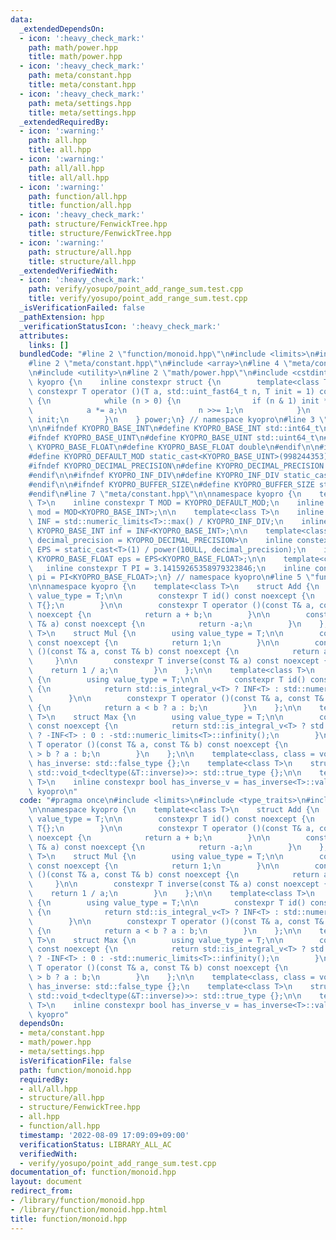 ```yaml
---
data:
  _extendedDependsOn:
  - icon: ':heavy_check_mark:'
    path: math/power.hpp
    title: math/power.hpp
  - icon: ':heavy_check_mark:'
    path: meta/constant.hpp
    title: meta/constant.hpp
  - icon: ':heavy_check_mark:'
    path: meta/settings.hpp
    title: meta/settings.hpp
  _extendedRequiredBy:
  - icon: ':warning:'
    path: all.hpp
    title: all.hpp
  - icon: ':warning:'
    path: all/all.hpp
    title: all/all.hpp
  - icon: ':warning:'
    path: function/all.hpp
    title: function/all.hpp
  - icon: ':heavy_check_mark:'
    path: structure/FenwickTree.hpp
    title: structure/FenwickTree.hpp
  - icon: ':warning:'
    path: structure/all.hpp
    title: structure/all.hpp
  _extendedVerifiedWith:
  - icon: ':heavy_check_mark:'
    path: verify/yosupo/point_add_range_sum.test.cpp
    title: verify/yosupo/point_add_range_sum.test.cpp
  _isVerificationFailed: false
  _pathExtension: hpp
  _verificationStatusIcon: ':heavy_check_mark:'
  attributes:
    links: []
  bundledCode: "#line 2 \"function/monoid.hpp\"\n#include <limits>\n#include <type_traits>\n\
    #line 2 \"meta/constant.hpp\"\n#include <array>\n#line 4 \"meta/constant.hpp\"\
    \n#include <utility>\n#line 2 \"math/power.hpp\"\n#include <cstdint>\n\nnamespace\
    \ kyopro {\n    inline constexpr struct {\n        template<class T>\n       \
    \ constexpr T operator ()(T a, std::uint_fast64_t n, T init = 1) const noexcept\
    \ {\n            while (n > 0) {\n                if (n & 1) init *= a;\n    \
    \            a *= a;\n                n >>= 1;\n            }\n            return\
    \ init;\n        }\n    } power;\n} // namespace kyopro\n#line 3 \"meta/settings.hpp\"\
    \n\n#ifndef KYOPRO_BASE_INT\n#define KYOPRO_BASE_INT std::int64_t\n#endif\n\n\
    #ifndef KYOPRO_BASE_UINT\n#define KYOPRO_BASE_UINT std::uint64_t\n#endif\n\n#ifndef\
    \ KYOPRO_BASE_FLOAT\n#define KYOPRO_BASE_FLOAT double\n#endif\n\n#ifndef KYOPRO_DEFAULT_MOD\n\
    #define KYOPRO_DEFAULT_MOD static_cast<KYOPRO_BASE_UINT>(998244353)\n#endif\n\n\
    #ifndef KYOPRO_DECIMAL_PRECISION\n#define KYOPRO_DECIMAL_PRECISION static_cast<KYOPRO_BASE_UINT>(12)\n\
    #endif\n\n#ifndef KYOPRO_INF_DIV\n#define KYOPRO_INF_DIV static_cast<KYOPRO_BASE_UINT>(3)\n\
    #endif\n\n#ifndef KYOPRO_BUFFER_SIZE\n#define KYOPRO_BUFFER_SIZE static_cast<KYOPRO_BASE_UINT>(2048)\n\
    #endif\n#line 7 \"meta/constant.hpp\"\n\nnamespace kyopro {\n    template<class\
    \ T>\n    inline constexpr T MOD = KYOPRO_DEFAULT_MOD;\n    inline constexpr KYOPRO_BASE_INT\
    \ mod = MOD<KYOPRO_BASE_INT>;\n\n    template<class T>\n    inline constexpr T\
    \ INF = std::numeric_limits<T>::max() / KYOPRO_INF_DIV;\n    inline constexpr\
    \ KYOPRO_BASE_INT inf = INF<KYOPRO_BASE_INT>;\n\n    template<class T, KYOPRO_BASE_UINT\
    \ decimal_precision = KYOPRO_DECIMAL_PRECISION>\n    inline constexpr KYOPRO_BASE_FLOAT\
    \ EPS = static_cast<T>(1) / power(10ULL, decimal_precision);\n    inline constexpr\
    \ KYOPRO_BASE_FLOAT eps = EPS<KYOPRO_BASE_FLOAT>;\n\n    template<class T>\n \
    \   inline constexpr T PI = 3.14159265358979323846;\n    inline constexpr KYOPRO_BASE_FLOAT\
    \ pi = PI<KYOPRO_BASE_FLOAT>;\n} // namespace kyopro\n#line 5 \"function/monoid.hpp\"\
    \n\nnamespace kyopro {\n    template<class T>\n    struct Add {\n        using\
    \ value_type = T;\n\n        constexpr T id() const noexcept {\n            return\
    \ T{};\n        }\n\n        constexpr T operator ()(const T& a, const T& b) const\
    \ noexcept {\n            return a + b;\n        }\n\n        constexpr T inverse(const\
    \ T& a) const noexcept {\n            return -a;\n        }\n    };\n\n    template<class\
    \ T>\n    struct Mul {\n        using value_type = T;\n\n        constexpr T id()\
    \ const noexcept {\n            return 1;\n        }\n\n        constexpr T operator\
    \ ()(const T& a, const T& b) const noexcept {\n            return a * b;\n   \
    \     }\n\n        constexpr T inverse(const T& a) const noexcept {\n        \
    \    return 1 / a;\n        }\n    };\n\n    template<class T>\n    struct Min\
    \ {\n        using value_type = T;\n\n        constexpr T id() const noexcept\
    \ {\n            return std::is_integral_v<T> ? INF<T> : std::numeric_limits<T>::infinity();\n\
    \        }\n\n        constexpr T operator ()(const T& a, const T& b) const noexcept\
    \ {\n            return a < b ? a : b;\n        }\n    };\n\n    template<class\
    \ T>\n    struct Max {\n        using value_type = T;\n\n        constexpr T id()\
    \ const noexcept {\n            return std::is_integral_v<T> ? std::is_signed_v<T>\
    \ ? -INF<T> : 0 : -std::numeric_limits<T>::infinity();\n        }\n\n        constexpr\
    \ T operator ()(const T& a, const T& b) const noexcept {\n            return a\
    \ > b ? a : b;\n        }\n    };\n\n    template<class, class = void>\n    struct\
    \ has_inverse: std::false_type {};\n    template<class T>\n    struct has_inverse<T,\
    \ std::void_t<decltype(&T::inverse)>>: std::true_type {};\n\n    template<class\
    \ T>\n    inline constexpr bool has_inverse_v = has_inverse<T>::value;\n} // namespace\
    \ kyopro\n"
  code: "#pragma once\n#include <limits>\n#include <type_traits>\n#include \"../meta/constant.hpp\"\
    \n\nnamespace kyopro {\n    template<class T>\n    struct Add {\n        using\
    \ value_type = T;\n\n        constexpr T id() const noexcept {\n            return\
    \ T{};\n        }\n\n        constexpr T operator ()(const T& a, const T& b) const\
    \ noexcept {\n            return a + b;\n        }\n\n        constexpr T inverse(const\
    \ T& a) const noexcept {\n            return -a;\n        }\n    };\n\n    template<class\
    \ T>\n    struct Mul {\n        using value_type = T;\n\n        constexpr T id()\
    \ const noexcept {\n            return 1;\n        }\n\n        constexpr T operator\
    \ ()(const T& a, const T& b) const noexcept {\n            return a * b;\n   \
    \     }\n\n        constexpr T inverse(const T& a) const noexcept {\n        \
    \    return 1 / a;\n        }\n    };\n\n    template<class T>\n    struct Min\
    \ {\n        using value_type = T;\n\n        constexpr T id() const noexcept\
    \ {\n            return std::is_integral_v<T> ? INF<T> : std::numeric_limits<T>::infinity();\n\
    \        }\n\n        constexpr T operator ()(const T& a, const T& b) const noexcept\
    \ {\n            return a < b ? a : b;\n        }\n    };\n\n    template<class\
    \ T>\n    struct Max {\n        using value_type = T;\n\n        constexpr T id()\
    \ const noexcept {\n            return std::is_integral_v<T> ? std::is_signed_v<T>\
    \ ? -INF<T> : 0 : -std::numeric_limits<T>::infinity();\n        }\n\n        constexpr\
    \ T operator ()(const T& a, const T& b) const noexcept {\n            return a\
    \ > b ? a : b;\n        }\n    };\n\n    template<class, class = void>\n    struct\
    \ has_inverse: std::false_type {};\n    template<class T>\n    struct has_inverse<T,\
    \ std::void_t<decltype(&T::inverse)>>: std::true_type {};\n\n    template<class\
    \ T>\n    inline constexpr bool has_inverse_v = has_inverse<T>::value;\n} // namespace\
    \ kyopro"
  dependsOn:
  - meta/constant.hpp
  - math/power.hpp
  - meta/settings.hpp
  isVerificationFile: false
  path: function/monoid.hpp
  requiredBy:
  - all/all.hpp
  - structure/all.hpp
  - structure/FenwickTree.hpp
  - all.hpp
  - function/all.hpp
  timestamp: '2022-08-09 17:09:09+09:00'
  verificationStatus: LIBRARY_ALL_AC
  verifiedWith:
  - verify/yosupo/point_add_range_sum.test.cpp
documentation_of: function/monoid.hpp
layout: document
redirect_from:
- /library/function/monoid.hpp
- /library/function/monoid.hpp.html
title: function/monoid.hpp
---
```

